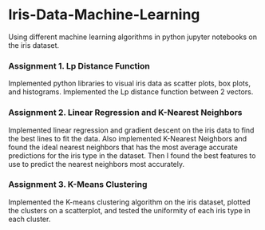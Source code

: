 # Iris-Data-Machine-Learning
Using different machine learning algorithms in python jupyter notebooks on the iris dataset. 
### Assignment 1. Lp Distance Function
Implemented python libraries to visual iris data as scatter plots, box plots, and histograms. Implemented the Lp distance function between 2 vectors. 
### Assignment 2. Linear Regression and K-Nearest Neighbors
Implemented linear regression and gradient descent on the iris data to find the best lines to fit the data. Also implemented K-Nearest Neighbors and found the ideal nearest neighbors that has the most average accurate predictions for the iris type in the dataset. Then I found the best features to use to predict the nearest neighbors most accurately.  
### Assignment 3. K-Means Clustering
Implemented the K-means clustering algorithm on the iris dataset, plotted the clusters on a scatterplot, and tested the uniformity of each iris type in each cluster. 
